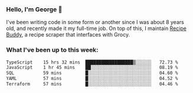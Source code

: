 ### Hello, I'm George 👋

I've been writing code in some form or another since I was about 8 years old, and recently made it my full-time job. On top of this, I maintain [Recipe Buddy](https://github.com/georgegebbett/recipe-buddy), a recipe scraper that interfaces with Grocy.  

<!--
**georgegebbett/georgegebbett** is a ✨ _special_ ✨ repository because its `README.md` (this file) appears on your GitHub profile.

Here are some ideas to get you started:

- 🔭 I’m currently working on ...
- 🌱 I’m currently learning ...
- 👯 I’m looking to collaborate on ...
- 🤔 I’m looking for help with ...
- 💬 Ask me about ...
- 📫 How to reach me: ...
- 😄 Pronouns: ...
- ⚡ Fun fact: ...
-->

### What I've been up to this week:
<!--START_SECTION:waka-->

```txt
TypeScript    15 hrs 32 mins  ██████████████████▒░░░░░░   72.73 %
JavaScript    1 hr 45 mins    ██░░░░░░░░░░░░░░░░░░░░░░░   08.19 %
SQL           59 mins         █░░░░░░░░░░░░░░░░░░░░░░░░   04.60 %
YAML          57 mins         █░░░░░░░░░░░░░░░░░░░░░░░░   04.52 %
Terraform     57 mins         █░░░░░░░░░░░░░░░░░░░░░░░░   04.46 %
```

<!--END_SECTION:waka-->
